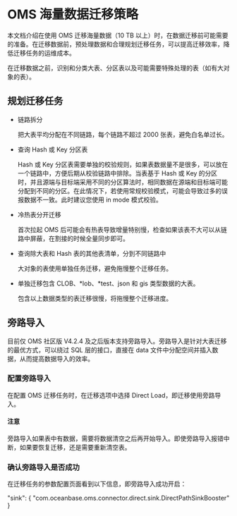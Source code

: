# OMS 海量数据迁移策略

本文档介绍在使用 OMS 迁移海量数据（10 TB 以上）时，在数据迁移前可能需要的准备。在迁移数据前，预处理数据和合理规划迁移任务，可以提高迁移效率，降低迁移任务的运维成本。

在迁移数据之前，识别和分类大表、分区表以及可能需要特殊处理的表（如有大对象的表）。

## 规划迁移任务

- 链路拆分

   把大表平均分配在不同链路，每个链路不超过 2000 张表，避免白名单过长。

- 查询 Hash 或 Key 分区表

   Hash 或 Key 分区表需要单独的校验规则，如果表数据量不是很多，可以放在一个链路中，方便后期从校验链路中排除。当表基于 Hash 或 Key 的分区时，并且源端与目标端采用不同的分区算法时，相同数据在源端和目标端可能分配到不同的分区。在此情况下，若使用常规校验模式，可能会导致过多的误报数据不一致。此时建议您使用 in mode 模式校验。

- 冷热表分开迁移

   首次拉起 OMS 后可能会有热表导致增量特别慢，检查如果该表不大可以从链路中屏蔽，在割接的时候全量同步即可。

- 查询除大表和 Hash 表的其他表清单，分到不同链路中

   大对象的表使用单独任务迁移，避免拖慢整个迁移任务。
- 单独迁移包含 CLOB、*lob、*test、json 和 gis 类型数据的大表。

   包含以上数据类型的表迁移很慢，将拖慢整个迁移进度。

## 旁路导入

目前仅 OMS 社区版 V4.2.4 及之后版本支持旁路导入。旁路导入是针对大表迁移的最优方式，可以绕过 SQL 层的接口，直接在 data 文件中分配空间并插入数据，从而提高数据导入的效率。

### 配置旁路导入

在配置 OMS 迁移任务时，在迁移选项中选择 Direct Load，即迁移使用旁路导入。

<main id="notice" type='notice'>
<h4>注意</h4>
<p>旁路导入如果表中有数据，需要将数据清空之后再开始导入。即使旁路导入报错中断，如果要恢复迁移，还是需要重新清空表。</p>
</main>

### 确认旁路导入是否成功

在迁移任务的参数配置页面看到以下信息，即旁路导入成功开启：

"sink": {
"com.oceanbase.oms.connector.direct.sink.DirectPathSinkBooster"
}
